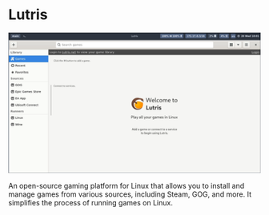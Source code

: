 # Lutris

![Lutris screenshot](assets/screenshot.png)


An open-source gaming platform for Linux that allows you to install and manage games from various sources,
including Steam, GOG, and more.
It simplifies the process of running games on Linux.
